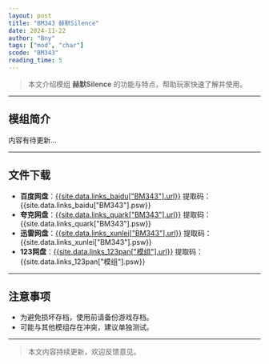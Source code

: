 ```yaml
---
layout: post
title: "BM343 赫默Silence"
date: 2024-11-22
author: "Bny"
tags: ["mod", "char"]
scode: "BM343"
reading_time: 5
---
```


> 本文介绍模组 **赫默Silence** 的功能与特点，帮助玩家快速了解并使用。

---

## 模组简介

内容有待更新...

---

## 文件下载
- **百度网盘**：[{{site.data.links_baidu["BM343"].url}}]({{site.data.links_baidu["BM343"].url}}) 提取码：{{site.data.links_baidu["BM343"].psw}}
- **夸克网盘**：[{{site.data.links_quark["BM343"].url}}]({{site.data.links_quark["BM343"].url}}) 提取码：{{site.data.links_quark["BM343"].psw}}
- **迅雷网盘**：[{{site.data.links_xunlei["BM343"].url}}]({{site.data.links_xunlei["BM343"].url}}) 提取码：{{site.data.links_xunlei["BM343"].psw}}
- **123网盘**：[{{site.data.links_123pan["模组"].url}}]({{site.data.links_123pan["模组"].url}}) 提取码：{{site.data.links_123pan["模组"].psw}}

---

## 注意事项
- 为避免损坏存档，使用前请备份游戏存档。
- 可能与其他模组存在冲突，建议单独测试。

---

> 本文内容持续更新，欢迎反馈意见。

